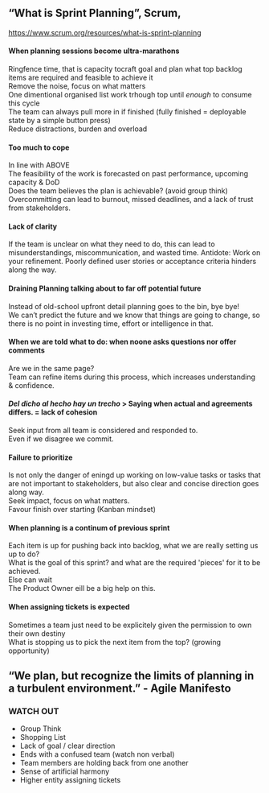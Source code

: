 
## “What is Sprint Planning”, Scrum,  
https://www.scrum.org/resources/what-is-sprint-planning

#### When planning sessions become ultra-marathons<br/>
Ringfence time, that is capacity tocraft goal and plan what top backlog items are required and feasible to achieve it<br/>
Remove the noise, focus on what matters<br/>
One dimentional organised list work trhough top until *enough* to consume this cycle<br/>
The team can always pull more in if finished (fully finished = deployable state by a simple button press)<br/>
Reduce distractions, burden and overload<br/>

#### Too much to cope<br/>
In line with ABOVE<br/>
The feasibility of the work is forecasted on past performance, upcoming capacity & DoD <br/>
Does the team believes the plan is achievable? (avoid group think)<br/>
Overcommitting can lead to burnout, missed deadlines, and a lack of trust from stakeholders. <br/>

#### Lack of clarity<br/>
If the team is unclear on what they need to do, this can lead to misunderstandings, miscommunication, and wasted time. 
Antidote: Work on your refinement. Poorly defined user stories or acceptance criteria hinders along the way.<br/>

#### Draining Planning talking about to far off potential future<br/>
Instead of old-school upfront detail planning goes to the bin, bye bye!<br/> 
We can’t predict the future and we know that things are going to change, so there is no point in investing time, effort or intelligence in that. <br/>

#### When we are told what to do: when noone asks questions nor offer comments<br/>
Are we in the same page?<br/>
Team can refine items during this process, which increases understanding & confidence.<br/>

#### *Del dicho al hecho hay un trecho* > Saying when actual and agreements differs. = lack of cohesion<br/>
Seek input from all team is considered and responded to. <br/>
Even if we disagree we commit.<br/>

#### Failure to prioritize
Is not only the danger of eningd up working on low-value tasks or tasks that are not important to stakeholders, but also clear and concise direction goes along way.<br/>
Seek impact, focus on what matters. <br/>
Favour finish over starting (Kanban mindset) <br/>

#### When planning is a continum of previous sprint<br/>
Each item is up for pushing back into backlog, what we are really setting us up to do?<br/>
What is the goal of this sprint? and what are the required 'pieces' for it to be achieved.<br/>
Else can wait <br/>
The Product Owner eill be a big help on this.<br/>

#### When assigning tickets is expected<br/>
Sometimes a team just need to be explicitely given the permission to own their own destiny<br/>
What is stopping us to pick the next item from the top? (growing opportunity)<br/>


## “We plan, but recognize the limits of planning in a turbulent environment.” - Agile Manifesto

### WATCH OUT
* Group Think
* Shopping List
* Lack of goal / clear direction
* Ends with a confused team (watch non verbal)
* Team members are holding back from one another
* Sense of artificial harmony
* Higher entity assigning tickets
